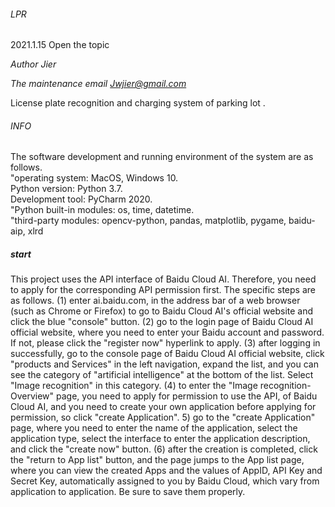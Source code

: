 ###### LPR

2021.1.15 Open the topic  

*Author  Jier*  

*The maintenance email   Jwjier@gmail.com*  

License plate recognition and charging system of parking lot .  



###### INFO

The software development and running environment of the system are as follows.   
"operating system: MacOS, Windows 10.   
Python version: Python 3.7.  
Development tool: PyCharm 2020.   
"Python built-in modules: os, time, datetime.   
"third-party modules: opencv-python, pandas, matplotlib, pygame, baidu-aip, xlrd  



##### start

This project uses the API interface of Baidu Cloud AI. 
Therefore, you need to apply for the corresponding API permission first. The specific steps are as follows. 
(1) enter ai.baidu.com, in the address bar of a web browser (such as Chrome or Firefox) to go to Baidu Cloud AI's official website and click the blue "console" button. 
(2) go to the login page of Baidu Cloud AI official website, where you need to enter your Baidu account and password. If not, please click the "register now" hyperlink to apply. 
(3) after logging in successfully, go to the console page of Baidu Cloud AI official website, click "products and Services" in the left navigation, expand the list, and you can see the category of "artificial intelligence" at the bottom of the list. Select "Image recognition" in this category. 
(4) to enter the "Image recognition-Overview" page, you need to apply for permission to use the API, of Baidu Cloud AI, and you need to create your own application before applying for permission, so click "create Application". 
5) go to the "create Application" page, where you need to enter the name of the application, select the application type, select the interface to enter the application description, and click the "create now" button. 
(6) after the creation is completed, click the "return to App list" button, and the page jumps to the App list page, where you can view the created Apps and the values of AppID, API Key and Secret Key, automatically assigned to you by Baidu Cloud, which vary from application to application. Be sure to save them properly.
